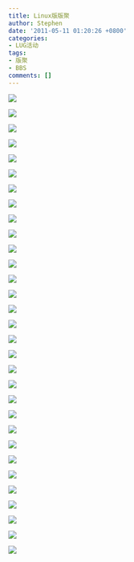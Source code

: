 ```yaml
---
title: Linux版版聚
author: Stephen
date: '2011-05-11 01:20:26 +0800'
categories:
- LUG活动
tags:
- 版聚
- BBS
comments: []
---
```

![](https://ftp.lug.ustc.edu.cn/wp-content/gallery/2011-05-bbq/dscf2776.jpg)

![](https://ftp.lug.ustc.edu.cn/wp-content/gallery/2011-05-bbq/dscf2794.jpg)

![](https://ftp.lug.ustc.edu.cn/wp-content/gallery/2011-05-bbq/dscf2796.jpg)

![](https://ftp.lug.ustc.edu.cn/wp-content/gallery/2011-05-bbq/dscf2798.jpg)

![](https://ftp.lug.ustc.edu.cn/wp-content/gallery/2011-05-bbq/dscf2802.jpg)

![](https://ftp.lug.ustc.edu.cn/wp-content/gallery/2011-05-bbq/dscf2803.jpg)

![](https://ftp.lug.ustc.edu.cn/wp-content/gallery/2011-05-bbq/dscf2804.jpg)

![](https://ftp.lug.ustc.edu.cn/wp-content/gallery/2011-05-bbq/dscf2806.jpg)

![](https://ftp.lug.ustc.edu.cn/wp-content/gallery/2011-05-bbq/dscf2807.jpg)

![](https://ftp.lug.ustc.edu.cn/wp-content/gallery/2011-05-bbq/dscf2808.jpg)

![](https://ftp.lug.ustc.edu.cn/wp-content/gallery/2011-05-bbq/dscf2809.jpg)

![](https://ftp.lug.ustc.edu.cn/wp-content/gallery/2011-05-bbq/dscf2777.jpg)

![](https://ftp.lug.ustc.edu.cn/wp-content/gallery/2011-05-bbq/DSCF2778.JPG)

![](https://ftp.lug.ustc.edu.cn/wp-content/gallery/2011-05-bbq/DSCF2780.JPG)

![](https://ftp.lug.ustc.edu.cn/wp-content/gallery/2011-05-bbq/DSCF2781.JPG)

![](https://ftp.lug.ustc.edu.cn/wp-content/gallery/2011-05-bbq/DSCF2782.JPG)

![](https://ftp.lug.ustc.edu.cn/wp-content/gallery/2011-05-bbq/DSCF2783.JPG)

![](https://ftp.lug.ustc.edu.cn/wp-content/gallery/2011-05-bbq/DSCF2784.JPG)

![](https://ftp.lug.ustc.edu.cn/wp-content/gallery/2011-05-bbq/DSCF2786.JPG)

![](https://ftp.lug.ustc.edu.cn/wp-content/gallery/2011-05-bbq/DSCF2788.JPG)

![](https://ftp.lug.ustc.edu.cn/wp-content/gallery/2011-05-bbq/DSCF2789.JPG)

![](https://ftp.lug.ustc.edu.cn/wp-content/gallery/2011-05-bbq/DSCF2790.JPG)

![](https://ftp.lug.ustc.edu.cn/wp-content/gallery/2011-05-bbq/DSCF2791.JPG)

![](https://ftp.lug.ustc.edu.cn/wp-content/gallery/2011-05-bbq/DSCF2792.JPG)

![](https://ftp.lug.ustc.edu.cn/wp-content/gallery/2011-05-bbq/DSCF2793.JPG)

![](https://ftp.lug.ustc.edu.cn/wp-content/gallery/2011-05-bbq/DSCF2795.JPG)

![](https://ftp.lug.ustc.edu.cn/wp-content/gallery/2011-05-bbq/DSCF2797.JPG)

![](https://ftp.lug.ustc.edu.cn/wp-content/gallery/2011-05-bbq/DSCF2799.JPG)

![](https://ftp.lug.ustc.edu.cn/wp-content/gallery/2011-05-bbq/DSCF2800.JPG)

![](https://ftp.lug.ustc.edu.cn/wp-content/gallery/2011-05-bbq/DSCF2810.JPG)

![](https://ftp.lug.ustc.edu.cn/wp-content/gallery/2011-05-bbq/DSCF2811.JPG)
